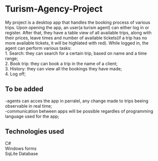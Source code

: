 # Turism-Agency-Project
  My project is a desktop app that handles the booking process of various trips. 
  Upon opening the app, an user(a turism agent) can either log in or register. After that, they have a table view of all available trips, along with their prices, leave times and number of available tickets(if a trip has no more available tickets, it will be highlated with red).
  While logged in, the agent can perform various tasks:<br>
    1. Search: they can search for a certain trip, based on name and a time range;<br>
    2. Book trip: they can book a trip in the name of a client;<br>
    3. History: they can view all the bookings they have made;<br>
    4. Log off;
    <h2>To be added</h2>
        -agents can acces the app in parralel, any change made to trips beeing observable in real time;
        <br>
        -communication between apps will be possible regardles of programming language used for the app;
  <h2>Technologies used </h2>
      C#<br>
      Windows forms<br>
      SqLite Database


      

